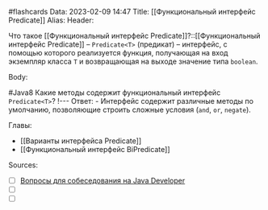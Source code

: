 #flashcards
Data: 2023-02-09 14:47
Title: [[Функциональный интерфейс Predicate]]
Alias:
Header:

Что такое [[Функциональный интерфейс Predicate]]?::[[Функциональный интерфейс Predicate]] – `Predicate<T>` (предикат) – интерфейс, с помощью которого реализуется функция, получающая на вход экземпляр класса `T` и возвращающая на выходе значение типа `boolean`. 
<!--SR:!2023-11-03,10,570-->


Body:

#Java8 
Какие методы содержит функциональный интерфейс `Predicate<T>`?
!---
Ответ:
	- Интерфейс содержит различные методы по умолчанию, позволяющие строить сложные условия (`and`, `or`, `negate`).
<!--SR:!2023-11-03,10,470-->





Главы:
- [[Варианты интерфейса Predicate]]
- [[Функциональный интерфейс BiPredicate]]


Sources:
- [ ] [Вопросы для собеседования на Java Developer](https://github.com/enhorse/java-interview/blob/master/README.md#%D0%9E%D0%9E%D0%9F)
- [ ] []()
- [ ] []()
